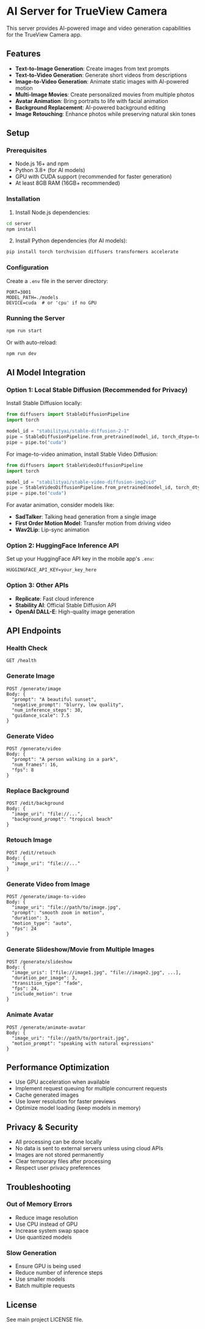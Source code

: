 # AI Server for TrueView Camera

This server provides AI-powered image and video generation capabilities for the TrueView Camera app.

## Features

- **Text-to-Image Generation**: Create images from text prompts
- **Text-to-Video Generation**: Generate short videos from descriptions
- **Image-to-Video Generation**: Animate static images with AI-powered motion
- **Multi-Image Movies**: Create personalized movies from multiple photos
- **Avatar Animation**: Bring portraits to life with facial animation
- **Background Replacement**: AI-powered background editing
- **Image Retouching**: Enhance photos while preserving natural skin tones

## Setup

### Prerequisites

- Node.js 16+ and npm
- Python 3.8+ (for AI models)
- GPU with CUDA support (recommended for faster generation)
- At least 8GB RAM (16GB+ recommended)

### Installation

1. Install Node.js dependencies:
```bash
cd server
npm install
```

2. Install Python dependencies (for AI models):
```bash
pip install torch torchvision diffusers transformers accelerate
```

### Configuration

Create a `.env` file in the server directory:

```env
PORT=3001
MODEL_PATH=./models
DEVICE=cuda  # or 'cpu' if no GPU
```

### Running the Server

```bash
npm run start
```

Or with auto-reload:
```bash
npm run dev
```

## AI Model Integration

### Option 1: Local Stable Diffusion (Recommended for Privacy)

Install Stable Diffusion locally:

```python
from diffusers import StableDiffusionPipeline
import torch

model_id = "stabilityai/stable-diffusion-2-1"
pipe = StableDiffusionPipeline.from_pretrained(model_id, torch_dtype=torch.float16)
pipe = pipe.to("cuda")
```

For image-to-video animation, install Stable Video Diffusion:

```python
from diffusers import StableVideoDiffusionPipeline
import torch

model_id = "stabilityai/stable-video-diffusion-img2vid"
pipe = StableVideoDiffusionPipeline.from_pretrained(model_id, torch_dtype=torch.float16)
pipe = pipe.to("cuda")
```

For avatar animation, consider models like:
- **SadTalker**: Talking head generation from a single image
- **First Order Motion Model**: Transfer motion from driving video
- **Wav2Lip**: Lip-sync animation

### Option 2: HuggingFace Inference API

Set up your HuggingFace API key in the mobile app's `.env`:
```
HUGGINGFACE_API_KEY=your_key_here
```

### Option 3: Other APIs

- **Replicate**: Fast cloud inference
- **Stability AI**: Official Stable Diffusion API
- **OpenAI DALL-E**: High-quality image generation

## API Endpoints

### Health Check
```
GET /health
```

### Generate Image
```
POST /generate/image
Body: {
  "prompt": "A beautiful sunset",
  "negative_prompt": "blurry, low quality",
  "num_inference_steps": 30,
  "guidance_scale": 7.5
}
```

### Generate Video
```
POST /generate/video
Body: {
  "prompt": "A person walking in a park",
  "num_frames": 16,
  "fps": 8
}
```

### Replace Background
```
POST /edit/background
Body: {
  "image_uri": "file://...",
  "background_prompt": "tropical beach"
}
```

### Retouch Image
```
POST /edit/retouch
Body: {
  "image_uri": "file://..."
}
```

### Generate Video from Image
```
POST /generate/image-to-video
Body: {
  "image_uri": "file://path/to/image.jpg",
  "prompt": "smooth zoom in motion",
  "duration": 3,
  "motion_type": "auto",
  "fps": 24
}
```

### Generate Slideshow/Movie from Multiple Images
```
POST /generate/slideshow
Body: {
  "image_uris": ["file://image1.jpg", "file://image2.jpg", ...],
  "duration_per_image": 3,
  "transition_type": "fade",
  "fps": 24,
  "include_motion": true
}
```

### Animate Avatar
```
POST /generate/animate-avatar
Body: {
  "image_uri": "file://path/to/portrait.jpg",
  "motion_prompt": "speaking with natural expressions"
}
```

## Performance Optimization

- Use GPU acceleration when available
- Implement request queuing for multiple concurrent requests
- Cache generated images
- Use lower resolution for faster previews
- Optimize model loading (keep models in memory)

## Privacy & Security

- All processing can be done locally
- No data is sent to external servers unless using cloud APIs
- Images are not stored permanently
- Clear temporary files after processing
- Respect user privacy preferences

## Troubleshooting

### Out of Memory Errors
- Reduce image resolution
- Use CPU instead of GPU
- Increase system swap space
- Use quantized models

### Slow Generation
- Ensure GPU is being used
- Reduce number of inference steps
- Use smaller models
- Batch multiple requests

## License

See main project LICENSE file.
